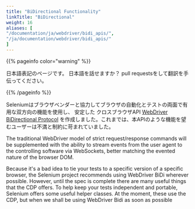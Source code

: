 ```yaml
---
title: "BiDirectional Functionality"
linkTitle: "BiDirectional"
weight: 16
aliases: [
"/documentation/ja/webdriver/bidi_apis/",
"/ja/documentation/webdriver/bidi_apis/"
]
---
```


{{% pageinfo color="warning" %}}
<p class="lead">
   <i class="fas fa-language display-4"></i> 
    日本語表記のページです。
    日本語を話せますか？ 
    pull requestsをして翻訳を手伝ってください。
</p>
{{% /pageinfo %}}

Seleniumはブラウザベンダーと協力してブラウザの自動化とテストの両面で有用な双方向の機能を使用し、
安定した クロスブラウザAPI [WebDriver BiDirectional Protocol](https://w3c.github.io/webdriver-bidi/)
を作成しました。これまでは、本APIのような機能を望むユーザーは不満と制約に苛まれていました。

The traditional WebDriver model of strict request/response commands will be supplemented
with the ability to stream events from the user agent to the controlling software via WebSockets,
better matching the evented nature of the browser DOM.

Because it's a bad idea to tie your tests to a specific version of a specific browser,
the Selenium project recommends using WebDriver BiDi wherever possible.
However, until the spec is complete there are many useful things that the CDP offers.
To help keep your tests independent and portable, Selenium offers some useful helper classes.
At the moment, these use the CDP, but when we shall be using WebDriver Bidi as soon as possible
